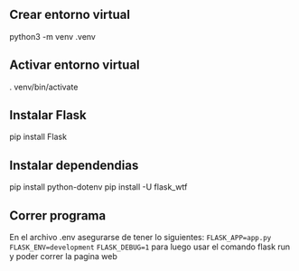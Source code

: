 ## Crear entorno virtual

python3 -m venv .venv

## Activar entorno virtual
. venv/bin/activate

## Instalar Flask
pip install Flask

## Instalar dependendias
pip install python-dotenv
pip install -U flask_wtf

## Correr programa
En el archivo .env asegurarse de tener lo siguientes:
`FLASK_APP=app.py`
`FLASK_ENV=development`
`FLASK_DEBUG=1`
para luego usar el comando flask run y poder correr la pagina web

